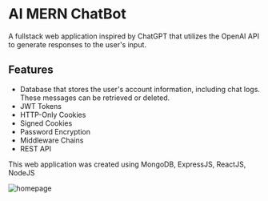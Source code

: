 # AI MERN ChatBot
A fullstack web application inspired by ChatGPT that utilizes the OpenAI API to generate responses to the user's input.

## Features
* Database that stores the user's account information, including chat logs. These messages can be retrieved or deleted.
* JWT Tokens
* HTTP-Only Cookies
* Signed Cookies
* Password Encryption
* Middleware Chains
* REST API

This web application was created using MongoDB, ExpressJS, ReactJS, NodeJS

![homepage](https://github.com/ShaunB1/mern-chatbot/assets/51792193/38600c03-6e2a-475b-a832-f6ae6e0fadf4)
